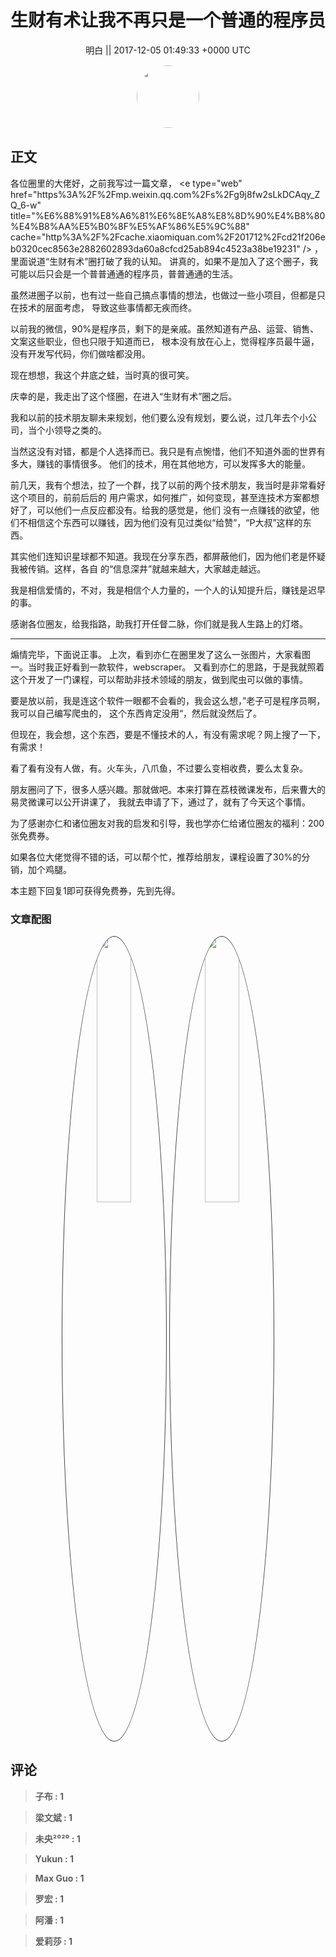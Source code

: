 <h1 align="center">生财有术让我不再只是一个普通的程序员</h1>




<p align="center">
    <a>明白 || 2017-12-05 01:49:33 &#43;0000 UTC</a>
</p>

<div align="center">
    <img src="https://images.zsxq.com/FjQmHspasTB6fS9i4Psn1Vi_tfMe?e=1590940799&amp;token=kIxbL07-8jAj8w1n4s9zv64FuZZNEATmlU_Vm6zD:G1ott7_PptRi18eZpfiMpU6xbzw=" width="100" height="100" style="border:1px solid;border-radius:50%; color:#ffffff"/>
</div>




## 正文

<div>
各位圈里的大佬好，之前我写过一篇文章，
&lt;e type=&#34;web&#34; href=&#34;https%3A%2F%2Fmp.weixin.qq.com%2Fs%2Fg9j8fw2sLkDCAqy_ZQ_6-w&#34; title=&#34;%E6%88%91%E8%A6%81%E6%8E%A8%E8%8D%90%E4%B8%80%E4%B8%AA%E5%B0%8F%E5%AF%86%E5%9C%88&#34; cache=&#34;http%3A%2F%2Fcache.xiaomiquan.com%2F201712%2Fcd21f206eb0320cec8563e2882602893da60a8cfcd25ab894c4523a38be19231&#34; /&gt; ，里面说道“生财有术”圈打破了我的认知。
讲真的，如果不是加入了这个圈子，我可能以后只会是一个普普通通的程序员，普普通通的生活。

虽然进圈子以前，也有过一些自己搞点事情的想法，也做过一些小项目，但都是只在技术的层面考虑，
导致这些事情都无疾而终。

以前我的微信，90%是程序员，剩下的是亲戚。虽然知道有产品、运营、销售、文案这些职业，但也只限于知道而已，
根本没有放在心上，觉得程序员最牛逼，没有开发写代码，你们做啥都没用。

现在想想，我这个井底之蛙，当时真的很可笑。

庆幸的是，我走出了这个怪圈，在进入“生财有术”圈之后。

我和以前的技术朋友聊未来规划，他们要么没有规划，要么说，过几年去个小公司，当个小领导之类的。

当然这没有对错，都是个人选择而已。我只是有点惋惜，他们不知道外面的世界有多大，赚钱的事情很多。
他们的技术，用在其他地方，可以发挥多大的能量。

前几天，我有个想法，拉了一个群，找了以前的两个技术朋友，我当时是非常看好这个项目的，前前后后的
用户需求，如何推广，如何变现，甚至连技术方案都想好了，可以他们一点反应都没有。给我的感觉是，他们
没有一点赚钱的欲望，他们不相信这个东西可以赚钱，因为他们没有见过类似“给赞”，“P大叔”这样的东西。

其实他们连知识星球都不知道。我现在分享东西，都屏蔽他们，因为他们老是怀疑我被传销。这样，各自
的“信息深井”就越来越大，大家越走越远。

我是相信爱情的，不对，我是相信个人力量的，一个人的认知提升后，赚钱是迟早的事。

感谢各位圈友，给我指路，助我打开任督二脉，你们就是我人生路上的灯塔。

---------------------------------
煽情完毕，下面说正事。
上次，看到亦仁在圈里发了这么一张图片，大家看图一。当时我正好看到一款软件，webscraper。
又看到亦仁的思路，于是我就照着这个开发了一门课程，可以帮助非技术领域的朋友，做到爬虫可以做的事情。

要是放以前，我是连这个软件一眼都不会看的，我会这么想，”老子可是程序员啊，我可以自己编写爬虫的，
这个东西肯定没用“，然后就没然后了。

但现在，我会想，这个东西，要是不懂技术的人，有没有需求呢？网上搜了一下，有需求！

看了看有没有人做，有。火车头，八爪鱼，不过要么变相收费，要么太复杂。

朋友圈问了下，很多人感兴趣。那就做吧。本来打算在荔枝微课发布，后来曹大的易灵微课可以公开讲课了，
我就去申请了下，通过了，就有了今天这个事情。

为了感谢亦仁和诸位圈友对我的启发和引导，我也学亦仁给诸位圈友的福利：200张免费券。

如果各位大佬觉得不错的话，可以帮个忙，推荐给朋友，课程设置了30%的分销，加个鸡腿。

本主题下回复1即可获得免费券，先到先得。
</div>

### 文章配图

<div class="image" align="center">

<img src="https://images.zsxq.com/FnN5bVfzuM2FYiTokR-Okro_MoUe?e=1590940799&amp;token=kIxbL07-8jAj8w1n4s9zv64FuZZNEATmlU_Vm6zD:miEMmslx98ldKxZBxu3NOqiB9Jg=" width="33%" height="33%" style="border:1px solid;border-radius:50%; color:#3c3f41"/>

<img src="https://images.zsxq.com/Fo5oovnCI-rS4DFXybIK0KoYsmmV?imageMogr2/auto-orient/thumbnail/800x/format/jpg/blur/1x0/quality/75&amp;e=1590940799&amp;token=kIxbL07-8jAj8w1n4s9zv64FuZZNEATmlU_Vm6zD:adOwh-ERaKhb8-r3L8GlOCwes3k=" width="33%" height="33%" style="border:1px solid;border-radius:50%; color:#3c3f41"/>

</div>


## 评论

<div align="left">
<div>

<blockquote >
<span> <strong>子布 : 1 </strong></span>
</blockquote>

<blockquote >
<span> <strong>梁文斌 : 1 </strong></span>
</blockquote>

<blockquote >
<span> <strong>未央²⁰²⁰ : 1 </strong></span>
</blockquote>

<blockquote >
<span> <strong>Yukun : 1 </strong></span>
</blockquote>

<blockquote >
<span> <strong>Max Guo : 1 </strong></span>
</blockquote>

<blockquote >
<span> <strong>罗宏 : 1 </strong></span>
</blockquote>

<blockquote >
<span> <strong>阿潘 : 1 </strong></span>
</blockquote>

<blockquote >
<span> <strong>爱莉莎 : 1 </strong></span>
</blockquote>

</div>
</div>
